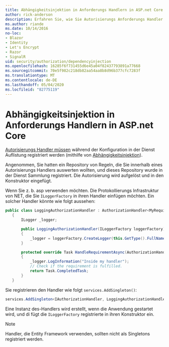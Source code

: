 ```yaml
---
title: Abhängigkeitsinjektion in Anforderungs Handlern in ASP.net Core
author: rick-anderson
description: Erfahren Sie, wie Sie Autorisierungs Anforderungs Handler mithilfe von Abhängigkeitsinjektion in eine ASP.net Core-App einfügen.
ms.author: riande
ms.date: 10/14/2016
no-loc:
- Blazor
- Identity
- Let's Encrypt
- Razor
- SignalR
uid: security/authorization/dependencyinjection
ms.openlocfilehash: 16285f6f731455d6e45a04f82437793891a77668
ms.sourcegitcommit: 70e5f982c218db82aa54aa8b8d96b377cfc7283f
ms.translationtype: MT
ms.contentlocale: de-DE
ms.lasthandoff: 05/04/2020
ms.locfileid: "82775119"
---
```

# <a name="dependency-injection-in-requirement-handlers-in-aspnet-core"></a>Abhängigkeitsinjektion in Anforderungs Handlern in ASP.net Core

<a name="security-authorization-di"></a>

[Autorisierungs Handler müssen](xref:security/authorization/policies#handler-registration) während der Konfiguration in der Dienst Auflistung registriert werden (mithilfe von [Abhängigkeitsinjektion](xref:fundamentals/dependency-injection)).

Angenommen, Sie hatten ein Repository von Regeln, die Sie innerhalb eines Autorisierungs Handlers auswerten wollten, und dieses Repository wurde in der Dienst Sammlung registriert. Die Autorisierung wird aufgelöst und in den Konstruktor eingefügt.

Wenn Sie z. b. asp verwenden möchten. Die Protokollierungs Infrastruktur von NET, die Sie `ILoggerFactory` in ihren Handler einfügen möchten. Ein solcher Handler könnte wie folgt aussehen:

```csharp
public class LoggingAuthorizationHandler : AuthorizationHandler<MyRequirement>
   {
       ILogger _logger;

       public LoggingAuthorizationHandler(ILoggerFactory loggerFactory)
       {
           _logger = loggerFactory.CreateLogger(this.GetType().FullName);
       }

       protected override Task HandleRequirementAsync(AuthorizationHandlerContext context, MyRequirement requirement)
       {
           _logger.LogInformation("Inside my handler");
           // Check if the requirement is fulfilled.
           return Task.CompletedTask;
       }
   }
   ```

Sie registrieren den Handler wie folgt `services.AddSingleton()`:

```csharp
services.AddSingleton<IAuthorizationHandler, LoggingAuthorizationHandler>();
```

Eine Instanz des-Handlers wird erstellt, wenn die Anwendung gestartet wird, und di fügt die `ILoggerFactory` registrierte in ihren Konstruktor ein.

> [!NOTE]
> Handler, die Entity Framework verwenden, sollten nicht als Singletons registriert werden.
